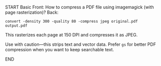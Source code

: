 START
Basic
Front: How to compress a PDF file using imagemagick (with page rasterization)?
Back: 
```
convert -density 300 -quality 80 -compress jpeg original.pdf output.pdf
```

This rasterizes each page at 150 DPI and compresses it as JPEG. 

Use with caution—this strips text and vector data. Prefer `gs` for better PDF compression when you want to keep searchable text.
<!--ID: 1745151994756-->
END
